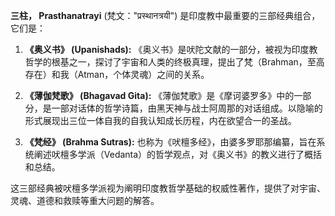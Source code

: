 **三柱， Prasthanatrayi**  (梵文："प्रस्थानत्रयी") 是印度教中最重要的三部经典组合，它们是：

1. **《奥义书》 (Upanishads):** 
   《奥义书》是吠陀文献的一部分，被视为印度教哲学的根基之一，探讨了宇宙和人类的终极真理，提出了梵（Brahman，至高存在）和我（Atman，个体灵魂）之间的关系。

2. **《薄伽梵歌》 (Bhagavad Gita):** 
   《薄伽梵歌》是《摩诃婆罗多》中的一部分，是一部对话体的哲学诗篇，由黑天神与战士阿周那的对话组成。以隐喻的形式展现出三位一体自我的自我认知成长历程，内在欲望合一的圣战。
3. **《梵经》 (Brahma Sutras):** 
   也称为《吠檀多经》，由婆多罗耶那编纂，旨在系统阐述吠檀多学派（Vedanta）的哲学观点，对《奥义书》的教义进行了概括和总结。

这三部经典被吠檀多学派视为阐明印度教哲学基础的权威性著作，提供了对宇宙、灵魂、道德和救赎等重大问题的解答。

